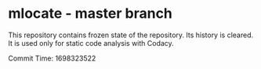 # mlocate - master branch

This repository contains frozen state of the repository.
Its history is cleared. It is used only for static code
analysis with Codacy.

Commit Time: 1698323522